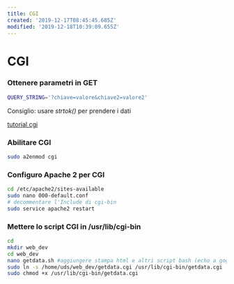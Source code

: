 ```yaml
---
title: CGI
created: '2019-12-17T08:45:45.685Z'
modified: '2019-12-18T10:39:09.655Z'
---
```


# CGI

### Ottenere parametri in GET

```bash
QUERY_STRING='?chiave=valore&chiave2=valore2'
```

Consiglio: usare _strtok()_ per prendere i dati

[tutorial cgi](http://www.yolinux.com/TUTORIALS/BashShellCgi.html)

[](https://www.icosaedro.it/apache/cgi-bash.html)

### Abilitare CGI

```bash
sudo a2enmod cgi
```

### Configuro Apache 2 per CGI

```bash
cd /etc/apache2/sites-available
sudo nano 000-default.conf
# decommentare l'Include di cgi-bin
sudo service apache2 restart
```

### Mettere lo script CGI in /usr/lib/cgi-bin

```bash
cd
mkdir web_dev
cd web_dev
nano getdata.sh #aggiungere stampa html e altri script bash (echo a gogo)
sudo ln -s /home/uds/web_dev/getdata.cgi /usr/lib/cgi-bin/getdata.cgi
sudo chmod +x /usr/lib/cgi-bin/getdata.cgi
```


